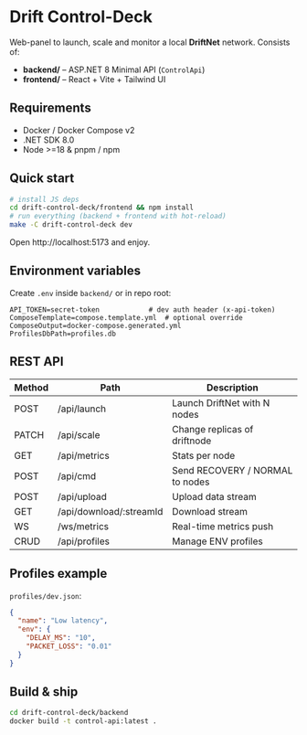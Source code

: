 # Drift Control-Deck

Web-panel to launch, scale and monitor a local **DriftNet** network. Consists of:

* **backend/** – ASP.NET 8 Minimal API (`ControlApi`)
* **frontend/** – React + Vite + Tailwind UI

## Requirements

* Docker / Docker Compose v2
* .NET SDK 8.0
* Node >=18 & pnpm / npm

## Quick start

```bash
# install JS deps
cd drift-control-deck/frontend && npm install
# run everything (backend + frontend with hot-reload)
make -C drift-control-deck dev
```

Open http://localhost:5173 and enjoy.

## Environment variables

Create `.env` inside `backend/` or in repo root:

```
API_TOKEN=secret-token            # dev auth header (x-api-token)
ComposeTemplate=compose.template.yml  # optional override
ComposeOutput=docker-compose.generated.yml
ProfilesDbPath=profiles.db
```

## REST API

| Method | Path | Description |
| ------ | ---- | ----------- |
| POST   | /api/launch | Launch DriftNet with N nodes |
| PATCH  | /api/scale  | Change replicas of driftnode |
| GET    | /api/metrics | Stats per node |
| POST   | /api/cmd | Send RECOVERY / NORMAL to nodes |
| POST   | /api/upload | Upload data stream |
| GET    | /api/download/:streamId | Download stream |
| WS     | /ws/metrics | Real-time metrics push |
| CRUD   | /api/profiles | Manage ENV profiles |

## Profiles example

`profiles/dev.json`:

```json
{
  "name": "Low latency",
  "env": {
    "DELAY_MS": "10",
    "PACKET_LOSS": "0.01"
  }
}
```

## Build & ship

```bash
cd drift-control-deck/backend
docker build -t control-api:latest .
``` 